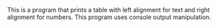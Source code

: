 This is a program that prints a table with left alignment for text and right alignment for numbers. This program uses console output manipulation.
